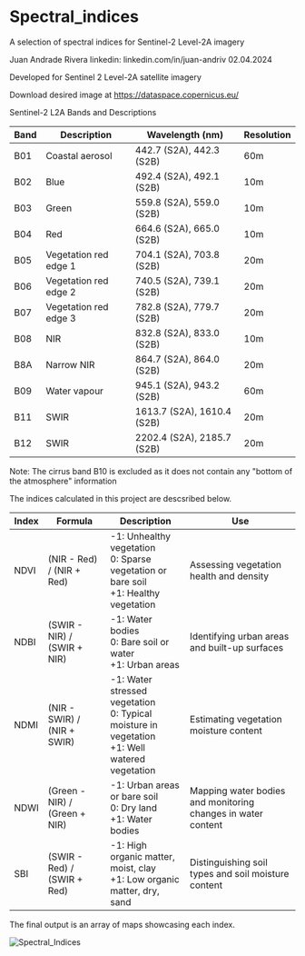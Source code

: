 # Spectral_indices
A selection of spectral indices for Sentinel-2 Level-2A imagery

Juan Andrade Rivera
linkedin: linkedin.com/in/juan-andriv
02.04.2024

Developed for Sentinel 2 Level-2A satellite imagery

Download desired image at https://dataspace.copernicus.eu/

Sentinel-2 L2A Bands and Descriptions

| Band | Description                | Wavelength (nm)          | Resolution |
|---|------------|-----------|------|
| B01  | Coastal aerosol            | 442.7 (S2A), 442.3 (S2B) | 60m  |
| B02  | Blue                       | 492.4 (S2A), 492.1 (S2B) | 10m  |
| B03  | Green                      | 559.8 (S2A), 559.0 (S2B) | 10m  |
| B04  | Red                        | 664.6 (S2A), 665.0 (S2B) | 10m  |
| B05  | Vegetation red edge 1      | 704.1 (S2A), 703.8 (S2B) | 20m  |
| B06  | Vegetation red edge 2      | 740.5 (S2A), 739.1 (S2B) | 20m  |
| B07  | Vegetation red edge 3      | 782.8 (S2A), 779.7 (S2B) | 20m  |
| B08  | NIR                        | 832.8 (S2A), 833.0 (S2B) | 10m  |
| B8A  | Narrow NIR                 | 864.7 (S2A), 864.0 (S2B) | 20m  |
| B09  | Water vapour               | 945.1 (S2A), 943.2 (S2B) | 60m  |
| B11  | SWIR                       | 1613.7 (S2A), 1610.4 (S2B)| 20m |
| B12  | SWIR                       | 2202.4 (S2A), 2185.7 (S2B)| 20m |

Note: The cirrus band B10 is excluded as it does not contain any "bottom of the atmosphere" information

The indices calculated in this project are descsribed below.

| Index | Formula                        | Description                                                                               | Use                                                     |
|-------|--------------------------------|-------------------------------------------------------------------------------------------|---------------------------------------------------------|
| NDVI  | (NIR - Red) / (NIR + Red)      | -1: Unhealthy vegetation <br> 0: Sparse vegetation or bare soil <br> +1: Healthy vegetation | Assessing vegetation health and density                  |
| NDBI  | (SWIR - NIR) / (SWIR + NIR)    | -1: Water bodies <br> 0: Bare soil or water <br> +1: Urban areas                           | Identifying urban areas and built-up surfaces            |
| NDMI  | (NIR - SWIR) / (NIR + SWIR)    | -1: Water stressed vegetation <br> 0: Typical moisture in vegetation <br> +1: Well watered vegetation | Estimating vegetation moisture content               |
| NDWI  | (Green - NIR) / (Green + NIR)  | -1: Urban areas or bare soil <br> 0: Dry land <br> +1: Water bodies                         | Mapping water bodies and monitoring changes in water content |
| SBI   | (SWIR - Red) / (SWIR + Red)    | -1: High organic matter, moist, clay <br> +1: Low organic matter, dry, sand                 | Distinguishing soil types and soil moisture content      |


The final output is an array of maps showcasing each index.

![Spectral_Indices](https://github.com/juan-andriv/Spectral_indices/assets/163057641/fc4eb314-266c-46f6-bcb3-8ac89398c714)






